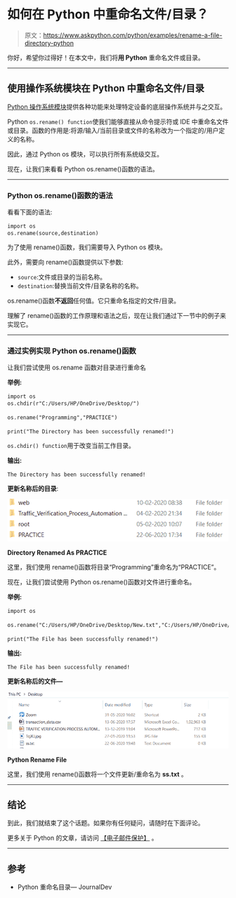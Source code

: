 # 如何在 Python 中重命名文件/目录？

> 原文：<https://www.askpython.com/python/examples/rename-a-file-directory-python>

你好，希望你过得好！在本文中，我们将**用 Python** 重命名文件或目录。

* * *

## 使用操作系统模块在 Python 中重命名文件/目录

[Python 操作系统模块](https://www.askpython.com/python-modules/python-os-module-10-must-know-functions)提供各种功能来处理特定设备的底层操作系统并与之交互。

Python `os.rename() function`使我们能够直接从命令提示符或 IDE 中重命名文件或目录。函数的作用是:将源/输入/当前目录或文件的名称改为一个指定的/用户定义的名称。

因此，通过 Python os 模块，可以执行所有系统级交互。

现在，让我们来看看 Python os.rename()函数的语法。

* * *

### Python os.rename()函数的语法

看看下面的语法:

```
import os
os.rename(source,destination)

```

为了使用 rename()函数，我们需要导入 Python os 模块。

此外，需要向 rename()函数提供以下参数:

*   `source`:文件或目录的当前名称。
*   `destination`:替换当前文件/目录名称的名称。

os.rename()函数**不返回**任何值。它只重命名指定的文件/目录。

理解了 rename()函数的工作原理和语法之后，现在让我们通过下一节中的例子来实现它。

* * *

### 通过实例实现 Python os.rename()函数

让我们尝试使用 os.rename 函数对目录进行重命名

**举例:**

```
import os
os.chdir(r"C:/Users/HP/OneDrive/Desktop/")

os.rename("Programming","PRACTICE")

print("The Directory has been successfully renamed!")

```

`os.chdir() function`用于改变当前工作目录。

**输出:**

```
The Directory has been successfully renamed!

```

**更新名称后的目录**:

![Directory Renamed As PRACTICE](img/78ef1dc3cf9c694b083dfd89e88e5c43.png)

**Directory Renamed As PRACTICE**

这里，我们使用 rename()函数将目录“Programming”重命名为“PRACTICE”。

现在，让我们尝试使用 Python os.rename()函数对文件进行重命名。

**举例:**

```
import os

os.rename("C:/Users/HP/OneDrive/Desktop/New.txt","C:/Users/HP/OneDrive/Desktop/ss.txt")

print("The File has been successfully renamed!")

```

**输出:**

```
The File has been successfully renamed!

```

**更新名称后的文件—**

![Python Rename File](img/d68d649995f3b392667e9273a4c2765d.png)

**Python Rename File**

这里，我们使用 rename()函数将一个文件更新/重命名为 **ss.txt** 。

* * *

## 结论

到此，我们就结束了这个话题。如果你有任何疑问，请随时在下面评论。

更多关于 Python 的文章，请访问 [【电子邮件保护】](https://www.askpython.com/) 。

* * *

## 参考

*   Python 重命名目录— JournalDev